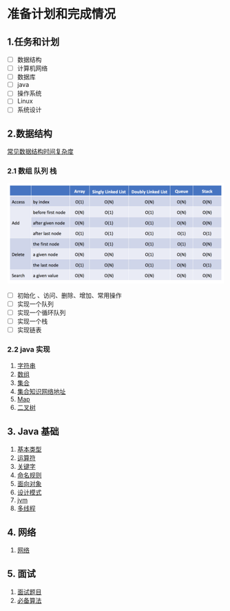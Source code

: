 # 准备计划和完成情况

## 1.任务和计划

- [ ] 数据结构
- [ ] 计算机网络
- [ ] 数据库
- [ ] java
- [ ] 操作系统
- [ ] Linux
- [ ] 系统设计

## 2.数据结构

[常见数据结构时间复杂度](http://bigocheatsheet.com/)

### 2.1 数组 队列 栈

![复杂度](picture/时间复杂度-基本数据结构.png)

- [ ] 初始化 、访问、删除、增加、常用操作
- [ ] 实现一个队列
- [ ] 实现一个循环队列
- [ ] 实现一个栈
- [ ] 实现链表
  
### 2.2 java 实现

1. [字符串](algorithmSourceCode/string.md)
2. [数组](algorithmSourceCode/array.md)
3. [集合](algorithmSourceCode/Collection.md)
4. [集合知识网络地址](https://mp.weixin.qq.com/s?__biz=MzI4Njg5MDA5NA==&mid=2247484122&idx=1&sn=c3bd6436b3e661ae15cb9d7154d82b89&chksm=ebd743dbdca0cacdcb272576f4be48c466bd73160a87227314e8fb21d5e4f9156c23902198ab&scene=21#wechat_redirect)
5. [Map](algorithmSourceCode/Map.md)
6. [二叉树](algorithmSourceCode/binaryTree.md)

## 3. Java 基础

1. [基本类型](javaBasicKnowledge/基本类型.md)
2. [运算符](javaBasicKnowledge/运算符.md)
3. [关键字](javaBasicKnowledge/java关键字.md)
4. [命名规则](javaBasicKnowledge/java命名规则.md)
5. [面向对象](javaBasicKnowledge/面向对象.md)
6. [设计模式](javaBasicKnowledge/设计模式.md)
7. [jvm](javaBasicKnowledge/jvm.md)
8. [多线程](javaBasicKnowledge/多线程.md)

## 4. 网络

1. [网络](network/network.md)

## 5. 面试

1. [面试题目](javaBasicKnowledge/面试问题.md)
2. [必备算法](javaBasicKnowledge/常用算法.md)